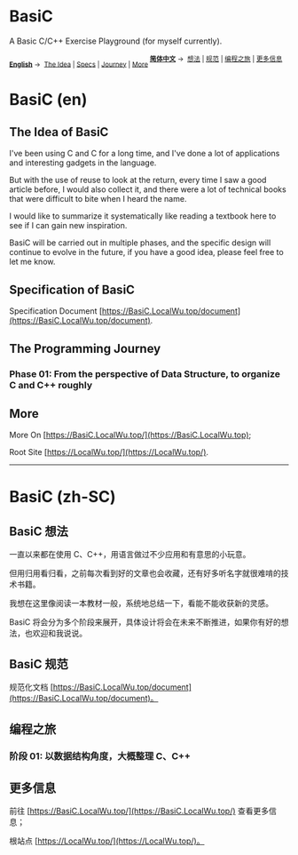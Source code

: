 # BasiC

A Basic C/C++ Exercise Playground (for myself currently).

<p align="center" style="display:inline;">
<sub>
  <a href="./#basic-en"><strong>English</strong></a>&nbsp;→&nbsp;
  <a href="./#the-idea-of-basic">The Idea</a>&nbsp;|
  <a href="./#specification-of-basic">Specs</a>&nbsp;|
  <a href="./#the-programming-journey">Journey</a>&nbsp;|
  <a href="./#more">More</a>
</sub>
</p>

<p align="center" style="display:inline;">
<sup>
  <a href="./#basic-zh-sc"><strong>简体中文</strong></a>&nbsp;→&nbsp;
  <a href="./#basic-想法">想法</a>&nbsp;|
  <a href="./#basic-规范">规范</a>&nbsp;|
  <a href="./#编程之旅">编程之旅</a>&nbsp;|
  <a href="./#更多信息">更多信息</a>
</sup>
</p>

# BasiC (en)

## The Idea of BasiC

I've been using C and C for a long time, and I've done a lot of applications and interesting gadgets in the language.

But with the use of reuse to look at the return, every time I saw a good article before, I would also collect it, and there were a lot of technical books that were difficult to bite when I heard the name.

I would like to summarize it systematically like reading a textbook here to see if I can gain new inspiration.

BasiC will be carried out in multiple phases, and the specific design will continue to evolve in the future, if you have a good idea, please feel free to let me know.

## Specification of BasiC

Specification Document [https://BasiC.LocalWu.top/document](https://BasiC.LocalWu.top/document).

## The Programming Journey

### Phase 01: From the perspective of Data Structure, to organize C and C++ roughly

## More

More On [https://BasiC.LocalWu.top/](https://BasiC.LocalWu.top);

Root Site [https://LocalWu.top/](https://LocalWu.top/).

---

# BasiC (zh-SC)

## BasiC 想法

一直以来都在使用 C、C++，用语言做过不少应用和有意思的小玩意。

但用归用看归看，之前每次看到好的文章也会收藏，还有好多听名字就很难啃的技术书籍。

我想在这里像阅读一本教材一般，系统地总结一下，看能不能收获新的灵感。

BasiC 将会分为多个阶段来展开，具体设计将会在未来不断推进，如果你有好的想法，也欢迎和我说说。

## BasiC 规范

规范化文档 [https://BasiC.LocalWu.top/document](https://BasiC.LocalWu.top/document)。

## 编程之旅

### 阶段 01: 以数据结构角度，大概整理 C、C++

## 更多信息

前往 [https://BasiC.LocalWu.top/](https://BasiC.LocalWu.top/) 查看更多信息；

根站点 [https://LocalWu.top/](https://LocalWu.top/)。
